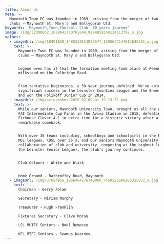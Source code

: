 ```yaml
---
title: About Us
meta: >-
  Maynooth Town FC was founded in 1969, arising from the merger of two local
  clubs – Maynooth St. Mary's and Ballygoran Utd.
keywords: 'Maynooth,Town,Football Club, 50 years journey'
image: /img/32390662_1859641730765649_9204859349124513792_o.jpg
values:
  - imageUrl: /img/18491850_1485239154872577_1995647147615642351_o.jpg
    text: >-
      Maynooth Town FC was founded in 1969, arising from the merger of two local
      clubs – Maynooth St. Mary's and Ballygoran Utd.


      Legend even has it that the formation meeting took place at Feeney's
      milkstand on the Celbridge Road.


      From tentative beginnings, a 50-year journey unfolded. We've enjoyed
      significant success in the Leinster Counties League and the Sheeran Cup,
      and won the Polikoff Junior Cup in 2014.
  - imageUrl: /img/screenshot-2020-02-09-at-19.19.51.png
    text: >-
      While our seniors, Maynooth University Town, brought us all the way to the
      FAI Intermediate Cup Final in the Aviva Stadium in 2018, defeating
      Firhouse Clover 4-1 in extra time for a historic victory after a
      remarkable comeback.


      With over 35 teams including, schoolboys and schoolgirls in the NDSL and
      MGL leagues, KDSL over 35's, and our seniors Maynooth University Town (a
      collaboration of club and university, competing at the highest level in
      the Leinster Senior League), the club's journey continues.


      Club Colours - White and black


      Home Ground - Rathcoffey Road, Maynooth
  - imageUrl: /img/37604956_1966484276748060_7450526506205315072_o.jpg
    text: |-
      Chairman - Gerry Folan

      Secretary - Miriam Murphy

      Treasurer - Hugh Franklin

      Fixtures Secretary - Clive Moran

      LSL MUTFC Seniors - Noel Dempsey

      KFL MTFC Seniors - Seamus Kearney
---
```


